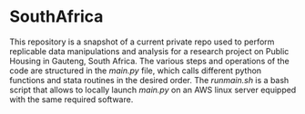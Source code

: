 # SouthAfrica

This repository is a snapshot of a current private repo used to perform replicable data manipulations and analysis for a research project on Public Housing in Gauteng, South Africa. The various steps and operations of the code are structured in the *main.py* file, which calls different python functions and stata routines in the desired order. The *runmain.sh* is a bash script that allows to locally launch *main.py* on an AWS linux server equipped with the same required software. 